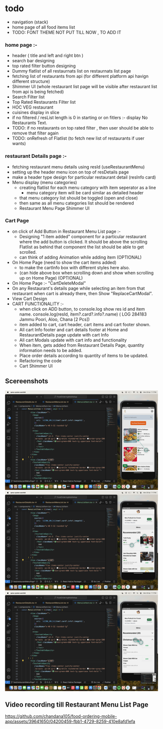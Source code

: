 # todo

- navigation (stack)
- home page of all food items list
- TODO: FONT THEME NOT PUT TILL NOW , TO ADD IT

### home page :-

- header ( title and left and right btn )
- search bar designing
- top rated filter button designing
- Dummy flatlist of all restaurnats list on restaurnats list page
- fetching list of restaurants from api (for different platform api havign different structure)
- Shimmer UI (whole restaurant list page will be visible after restaurant list from api is being fetched)
- Search Filter list
- Top Rated Restaurants Filter list
- HOC VEG restaurant
- cuisines display in slice
- if no filtered / resList length is 0 in starting or on fitlers :- display No Restaurants Text.
- TODO: if no restaurants on top rated filter , then user should be able to remove that filter again
- TODO: onRefresh of Flatlist (to fetch new list of restaurants if user wants)

### restaurant Details page :-

- fetching restaurant menu details using resId (useRestaurantMenu)
- setting up the header menu icon on top of resDetails page
- make a header type design for particular restaurant detail (resInfo card)
- Menu display (menu categories)
  - creating flatlist for each menu category with item seperator as a line
    - menu category item will be card similar as detailed header
  - that menu category list should be toggled (open and close)
  - then same as all menu categories list should be rendered
  - Restaurant Menu Page Shimmer UI

### Cart Page

- on click of Add Button in Restaurant Menu List page :-
  - Designing "1 item added" component for a particular restaurant where the add button is clicked. It should be above the scrolling Flatlist as behind that component the list should be able to get scrolled.
  - can think of adding Animation while adding item (OPTIONAL)
- On Home Page (need to show the cart items added)
  - to make the cartInfo box with different styles here also.
  - (can hide above box when scrolling down and show when scrolling up on Home Page) (OPTIONAL)
- On Home Page :- "CartDeleteModal"
- On any Restaurant's details page while selecting an item from that restaurant when cart is already there, then Show "ReplaceCartModal".
- View Cart Design
- CART FUNCTIONALITY :-
  - when click on ADD button, to console.log show res id and item name.
    console.log(resId, item?.card?.info?.name)
    ( LOG 284183 Jammu Poori, Aloo, Chana [2 Pcs])
  - item added to cart, cart header, cart items and cart footer shown.
  - All cart Info footer and cart details footer at Home and RestaurantDetails page update with cart Info
  - All cart Modals update with cart info and functionality
  - When item, gets added from Restaurant Details Page, quantity information needs to be added.
  - Place order details according to quantity of items to be updated.
  - Refactoring the code
  - Cart Shimmer UI

## Scereenshots

![Alt text](src/assets/1.png)
![Alt text](src/assets/2.png)
![Alt text](src/assets/3.png)

## Video recording till Restaurant Menu List Page

https://github.com/chandana105/food-ordering-mobile-app/assets/39641650/04200459-fbb1-4729-8259-410e8afd1efa
